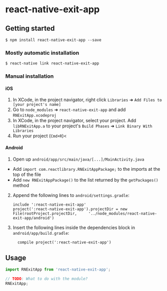 
# react-native-exit-app

## Getting started

`$ npm install react-native-exit-app --save`

### Mostly automatic installation

`$ react-native link react-native-exit-app`

### Manual installation


#### iOS

1. In XCode, in the project navigator, right click `Libraries` ➜ `Add Files to [your project's name]`
2. Go to `node_modules` ➜ `react-native-exit-app` and add `RNExitApp.xcodeproj`
3. In XCode, in the project navigator, select your project. Add `libRNExitApp.a` to your project's `Build Phases` ➜ `Link Binary With Libraries`
4. Run your project (`Cmd+R`)<

#### Android

1. Open up `android/app/src/main/java/[...]/MainActivity.java`
  - Add `import com.reactlibrary.RNExitAppPackage;` to the imports at the top of the file
  - Add `new RNExitAppPackage()` to the list returned by the `getPackages()` method
2. Append the following lines to `android/settings.gradle`:
  	```
  	include ':react-native-exit-app'
  	project(':react-native-exit-app').projectDir = new File(rootProject.projectDir, 	'../node_modules/react-native-exit-app/android')
  	```
3. Insert the following lines inside the dependencies block in `android/app/build.gradle`:
  	```
      compile project(':react-native-exit-app')
  	```

## Usage
```javascript
import RNExitApp from 'react-native-exit-app';

// TODO: What to do with the module?
RNExitApp;
```
  